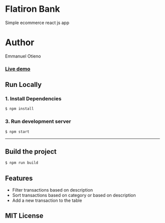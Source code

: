 # Flatiron Bank
Simple ecommerce react js app 

# Author
Emmanuel Otieno


### [Live demo](https://okelootieno.github.io/bankofflatiron/)


## Run Locally
### 1. Install Dependencies
```sh
$ npm install
```

### 3. Run development server
```sh 
$ npm start
```

---

## Build the project
```sh
$ npm run build
```

## Features

* Filter transactions based on description
* Sort transactions based on category or based on description
* Add a new transaction to the table

  
## MIT License


